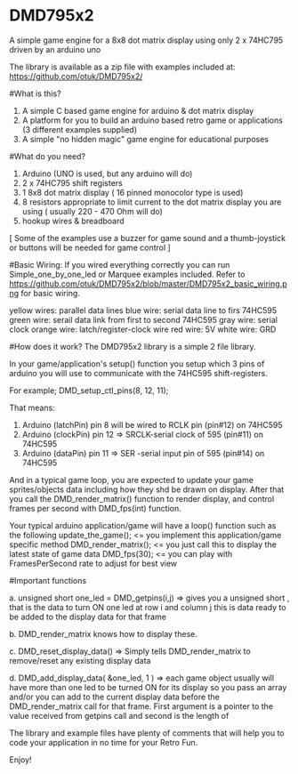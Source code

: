 # DMD795x2
A simple game engine for a 8x8 dot matrix display using only 2 x 74HC795 driven by an arduino uno

The library is available as a zip file with examples included at:
https://github.com/otuk/DMD795x2/


#What is this?
1.  A simple C based game engine for arduino & dot matrix display
2.  A platform for you to build an arduino based retro game or applications (3 different examples supplied)
3.  A simple "no hidden magic" game engine for educational purposes

#What do you need?
1. Arduino (UNO is used, but any arduino will do)
2. 2 x 74HC795 shift registers
3. 1 8x8 dot matrix display ( 16 pinned monocolor type is used)
4. 8 resistors appropriate to limit current to the dot matrix display you are using ( usually 220 - 470 Ohm will do)
5. hookup wires & breadboard

[ Some of the examples use a buzzer for game sound and a thumb-joystick or buttons will be needed for game control ]

#Basic Wiring:
If you wired everything correctly you can run Simple_one_by_one_led  or Marquee examples included.
Refer to https://github.com/otuk/DMD795x2/blob/master/DMD795x2_basic_wiring.png  for basic wiring.

yellow wires:  parallel data lines
blue wire:  serial data line to firs 74HC595
green wire:  serail data link from first to second 74HC595 
gray wire: serial clock
orange wire: latch/register-clock wire
red wire: 5V
white wire: GRD


#How does it work?
The DMD795x2 library is a simple 2 file library.

In your game/application's setup() function you setup which 3 pins of arduino
you will use to communicate with the 74HC595 shift-registers.

For example;
 DMD_setup_ctl_pins(8, 12, 11); 

That means:  
1. Arduino (latchPin) pin 8   will be wired to  RCLK pin (pin#12) on 74HC595
2. Arduino (clockPin) pin 12 =>  SRCLK-serial clock of 595 (pin#11) on 74HC595
3. Arduino (dataPin) pin 11 => SER -serial input pin of 595 (pin#14) on 74HC595


And  in a typical game loop, you are expected to update your game sprites/objects data including how they shd be drawn on display.
After that you call the DMD_render_matrix() function to render display, and control frames per second with DMD_fps(int) function.

Your typical arduino application/game will have a loop() function such as the following
update_the_game();  <= you implement this application/game specific method
DMD_render_matrix(); <= you just call this to display the latest state of game data
DMD_fps(30);  <= you can play with FramesPerSecond rate to adjust for best view

#Important functions

a.  unsigned short one_led = DMD_getpins(i,j) =>  gives you a unsigned short , that is the data to turn ON one led at row i and column j this is data ready to be added to the display data for that frame

b.  DMD_render_matrix knows how to display these.
                                                
c.  DMD_reset_display_data()  =>  Simply tells DMD_render_matrix to remove/reset any existing display data

d.  DMD_add_display_data( &one_led, 1 )  =>  each game object usually will have more than one led to be turned ON for its display so you pass an array and/or you can add to the current display data before the DMD_render_matrix call for that frame.  First argument is a pointer to the value received from getpins call and second is the length of
                                          
The library and example files have plenty of comments that will help you to code your application in no time for your Retro Fun.

Enjoy!


